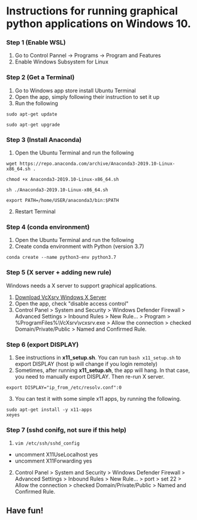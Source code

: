 # Instructions for running graphical python applications on Windows 10.

### Step 1 (Enable WSL)
1. Go to Control Pannel -> Programs -> Program and Features
2. Enable Windows Subsystem for Linux

### Step 2 (Get a Terminal)
1. Go to Windows app store install Ubuntu Terminal
2. Open the app, simply following their instruction to set it up
3. Run the following

```
sudo apt-get update
```

```
sudo apt-get upgrade
```

### Step 3 (Install Anaconda)
1. Open the Ubuntu Terminal and run the following

```
wget https://repo.anaconda.com/archive/Anaconda3-2019.10-Linux-x86_64.sh .
```

```
chmod +x Anaconda3-2019.10-Linux-x86_64.sh
```

```
sh ./Anaconda3-2019.10-Linux-x86_64.sh
```

```
export PATH=/home/USER/anaconda3/bin:$PATH
```
2. Restart Terminal


### Step 4 (conda environment)
1. Open the Ubuntu Terminal and run the following
2. Create conda environment with Python (version 3.7)
```
conda create --name python3-env python3.7
```

### Step 5 (X server + adding new rule)
Windows needs a X server to support graphical applications.
1. [Download VcXsrv Windows X Server](https://sourceforge.net/projects/vcxsrv/)
2. Open the app, check "disable access control"
3. Control Panel > System and Security > Windows Defender Firewall > Advanced Settings > Inbound Rules > New Rule... > Program > %ProgramFiles%\VcXsrv\vcxsrv.exe > Allow the connection > checked Domain/Private/Public > Named and Confirmed Rule.

### Step 6 (export DISPLAY)
1. See instructions in **x11_setup.sh**. You can run ``` bash x11_setup.sh ``` to export DISPLAY (host ip will change if you login remotely)
2. Sometimes, after running **x11_setup.sh**, the app will hang. In that case, you need to manually export DISPLAY. Then re-run X server.

```
export DISPLAY="ip_from_/etc/resolv.conf":0
```

3. You can test it with some simple x11 apps, by running the following.

```
sudo apt-get install -y x11-apps
xeyes
```

### Step 7 (sshd conifg, not sure if this help)
1. ```vim /etc/ssh/sshd_config```
  - uncomment X11UseLocalhost yes
  - uncomment X11Forwarding yes
2. Control Panel > System and Security > Windows Defender Firewall > Advanced Settings > Inbound Rules > New Rule... > port > set 22 > Allow the connection > checked Domain/Private/Public > Named and Confirmed Rule.


## Have fun!
